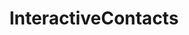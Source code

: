---
title: InteractiveContacts
description: A cordova plugin which provides interactive UI while adding contacts
---